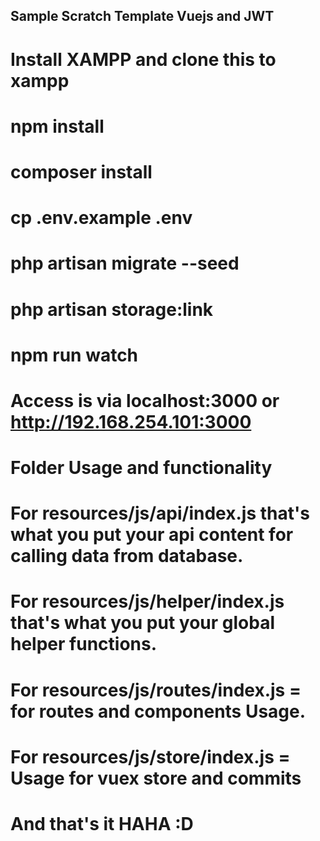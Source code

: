 ## Sample Scratch Template Vuejs and JWT

# Install XAMPP and clone this to xampp

#

# npm install
# composer install
# cp .env.example .env
# php artisan migrate --seed
# php artisan storage:link



# npm run watch
# Access is via localhost:3000 or http://192.168.254.101:3000


# Folder Usage and functionality

# For resources/js/api/index.js that's what you put your api content for calling data from database.
# For resources/js/helper/index.js that's what you put your global helper functions.
# For resources/js/routes/index.js = for routes and components Usage.
# For resources/js/store/index.js = Usage for vuex store and commits

# And that's it HAHA :D 